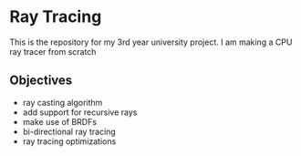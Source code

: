 # Ray Tracing
This is the repository for my 3rd year university project. I am making a CPU ray tracer from scratch

## Objectives
* ray casting algorithm
* add support for recursive rays
* make use of BRDFs
* bi-directional ray tracing
* ray tracing optimizations
